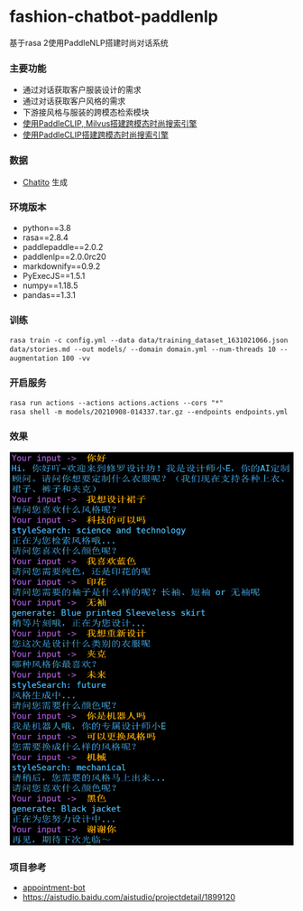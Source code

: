 # fashion-chatbot-paddlenlp
基于rasa 2使用PaddleNLP搭建时尚对话系统

### 主要功能
* 通过对话获取客户服装设计的需求
* 通过对话获取客户风格的需求
* 下游接风格与服装的跨模态检索模块
* [使用PaddleCLIP, Milvus搭建跨模态时尚搜索引擎](https://aistudio.baidu.com/aistudio/projectdetail/2299929?contributionType=1&shared=1)
* [使用PaddleCLIP搭建跨模态时尚搜索引擎](https://aistudio.baidu.com/aistudio/projectdetail/2317276)

### 数据
* [Chatito](https://rodrigopivi.github.io/Chatito/) 生成

### 环境版本
* python==3.8
* rasa==2.8.4
* paddlepaddle==2.0.2
* paddlenlp==2.0.0rc20
* markdownify==0.9.2
* PyExecJS==1.5.1
* numpy==1.18.5
* pandas==1.3.1

### 训练
```
rasa train -c config.yml --data data/training_dataset_1631021066.json data/stories.md --out models/ --domain domain.yml --num-threads 10 --augmentation 100 -vv
```

### 开启服务
```
rasa run actions --actions actions.actions --cors "*"
rasa shell -m models/20210908-014337.tar.gz --endpoints endpoints.yml
```

### 效果
![](./img/fashion_chatbot_rasa_paddle_performance.png)

### 项目参考
* [appointment-bot](https://github.com/lhr0909/appointment-bot)
* https://aistudio.baidu.com/aistudio/projectdetail/1899120
